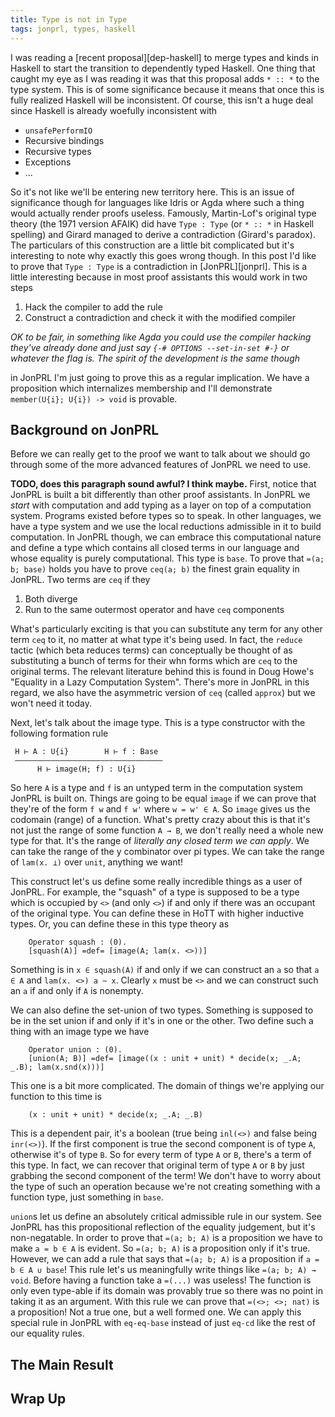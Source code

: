 ```yaml
---
title: Type is not in Type
tags: jonprl, types, haskell
---
```


I was reading a [recent proposal][dep-haskell] to merge types and
kinds in Haskell to start the transition to dependently typed
Haskell. One thing that caught my eye as I was reading it was that
this proposal adds `* :: *` to the type system. This is of some
significance because it means that once this is fully realized Haskell
will be inconsistent. Of course, this isn't a huge deal since Haskell
is already woefully inconsistent with

 - `unsafePerformIO`
 - Recursive bindings
 - Recursive types
 - Exceptions
 - ...

So it's not like we'll be entering new territory here. This is an
issue of significance though for languages like Idris or Agda where
such a thing would actually render proofs useless. Famously,
Martin-Lof's original type theory (the 1971 version AFAIK) did have
`Type : Type` (or `* :: *` in Haskell spelling) and Girard managed to
derive a contradiction (Girard's paradox). The particulars of this
construction are a little bit complicated but it's interesting to note
why exactly this goes wrong though. In this post I'd like to prove
that `Type : Type` is a contradiction in [JonPRL][jonprl]. This is a
little interesting because in most proof assistants this would work in
two steps

 1. Hack the compiler to add the rule
 2. Construct a contradiction and check it with the modified compiler

*OK to be fair, in something like Agda you could use the compiler
 hacking they've already done and just say `{-# OPTIONS --set-in-set
 #-}` or whatever the flag is. The spirit of the development is the
 same though*

in JonPRL I'm just going to prove this as a regular implication. We
have a proposition which internalizes membership and I'll demonstrate
`member(U{i}; U{i}) -> void` is provable.

## Background on JonPRL

Before we can really get to the proof we want to talk about we should
go through some of the more advanced features of JonPRL we need to
use.


**TODO, does this paragraph sound awful? I think maybe.** First,
notice that JonPRL is built a bit differently than other proof
assistants. In JonPRL we *start* with computation and add typing as a
layer on top of a computation system. Programs existed before types so
to speak. In other languages, we have a type system and we use the
local reductions admissible in it to build computation. In JonPRL
though, we can embrace this computational nature and define a type
which contains all closed terms in our language and whose equality is
purely computational. This type is `base`. To prove that `=(a; b;
base)` holds you have to prove `ceq(a; b)` the finest grain equality
in JonPRL. Two terms are `ceq` if they

 1. Both diverge
 2. Run to the same outermost operator and have `ceq` components

What's particularly exciting is that you can substitute any term for
any other term `ceq` to it, no matter at what type it's being used. In
fact, the `reduce` tactic (which beta reduces terms) can conceptually
be thought of as substituting a bunch of terms for their whn forms
which are `ceq` to the original terms. The relevant literature behind
this is found in Doug Howe's "Equality in a Lazy Computation
System". There's more in JonPRL in this regard, we also have the
asymmetric version of `ceq` (called `approx`) but we won't need it
today.

Next, let's talk about the image type. This is a type constructor
with the following formation rule

     H ⊢ A : U{i}        H ⊢ f : Base
     —————————————————————————————————
          H ⊢ image(H; f) : U{i}

So here `A` is a type and `f` is an untyped term in the computation
system JonPRL is built on. Things are going to be equal `image` if we can
prove that they're of the form `f w` and `f w'` where `w = w' ∈ A`. So
`image` gives us the codomain (range) of a function. What's pretty
crazy about this is that it's not just the range of some function
`A → B`, we don't really need a whole new type for that. It's the range of
*literally any closed term we can apply*. We can take the range of the
y combinator over pi types. We can take the range of `lam(x. ⊥)` over
`unit`, anything we want!

This construct let's us define some really incredible things as a user
of JonPRL. For example, the "squash" of a type is supposed to be a
type which is occupied by `<>` (and only `<>`) if and only if there
was an occupant of the original type. You can define these in HoTT
with higher inductive types. Or, you can define these in this type
theory as

``` jonprl
    Operator squash : (0).
    [squash(A)] =def= [image(A; lam(x. <>))]
```

Something is in `x ∈ squash(A)` if and only if we can construct an `a` so
that `a ∈ A` and `lam(x. <>) a ~ x`. Clearly `x` must be `<>` and we
can construct such an `a` if and only if `A` is nonempty.

We can also define the set-union of two types. Something is supposed
to be in the set union if and only if it's in one or the other. Two
define such a thing with an image type we have

``` jonprl
    Operator union : (0).
    [union(A; B)] =def= [image((x : unit + unit) * decide(x; _.A; _.B); lam(x.snd(x)))]
```

This one is a bit more complicated. The domain of things we're
applying our function to this time is

``` jonprl
    (x : unit + unit) * decide(x; _.A; _.B)
```

This is a dependent pair, it's a boolean (true being `inl(<>)` and
false being `inr(<>)`). If the first component is true the second
component is of type `A`, otherwise it's of type `B`. So for every
term of type `A` or `B`, there's a term of this type. In fact, we can
recover that original term of type `A` or `B` by just grabbing the
second component of the term! We don't have to worry about the type of
such an operation because we're not creating something with a function
type, just something in `base`.

`union`s let us define an absolutely critical admissible rule in our
system. See JonPRL has this propositional reflection of the equality
judgement, but it's non-negatable. In order to prove that `=(a; b; A)`
is a proposition we have to make `a = b ∈ A` is evident. So `=(a; b;
A)` is a proposition only if it's true. However, we can add a rule
that says that `=(a; b; A)` is a proposition if `a = b ∈ A ∪ base`!
This rule let's us meaningfully write things like `=(a; b; A) →
void`. Before having a function take a `=(...)` was useless! The
function is only even type-able if its domain was provably true so
there was no point in taking it as an argument. With this rule we can
prove that `=(<>; <>; nat)` is a proposition! Not a true one, but a
well formed one. We can apply this special rule in JonPRL with
`eq-eq-base` instead of just `eq-cd` like the rest of our equality
rules.

## The Main Result

## Wrap Up
